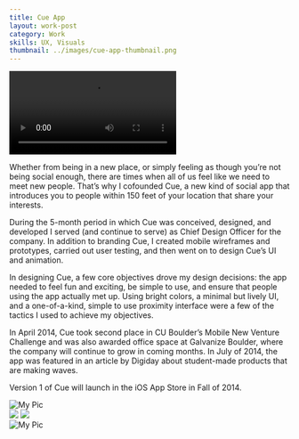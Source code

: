 ```yaml
---
title: Cue App
layout: work-post
category: Work
skills: UX, Visuals
thumbnail: ../images/cue-app-thumbnail.png
---
```

<div>
	<video class="cue-demo-video" autoplay loop>
		<source src="http://localhost:4000/images/demo.mp4" type="video/mp4">
		<source src="http://localhost:4000/images/demo.webm" type="video/webm">
		Sorry, your browser does not support HTML5 video in WebM or MP4 with H.264.
	</video>
</div>

Whether from being in a new place, or simply feeling as though you’re not being social enough, there are times when all of us feel like we need to meet new people. That’s why I cofounded Cue, a new kind of social app that introduces you to people within 150 feet of your location that share your interests.

During the 5-month period in which Cue was conceived, designed, and developed I served (and continue to serve) as Chief Design Officer for the company. In addition to branding Cue, I created mobile wireframes and prototypes, carried out user testing, and then went on to design Cue’s UI and animation.

In designing Cue, a few core objectives drove my design decisions: the app needed to feel fun and exciting, be simple to use, and ensure that people using the app actually met up. Using bright colors, a minimal but lively UI, and a one-of-a-kind, simple to use proximity interface were a few of the tactics I used to achieve my objectives.

In April 2014, Cue took second place in CU Boulder’s Mobile New Venture Challenge and was also awarded office space at Galvanize Boulder, where the company will continue to grow in coming months. In July of 2014, the app was featured in an article by Digiday about student-made products that are making waves.

Version 1 of Cue will launch in the iOS App Store in Fall of 2014.

<div><img class="project-image" alt="My Pic" src="http://localhost:4000/images/cue-mobile-comps.png"></div>

<div class="project-image-small-container">
	<img src="http://localhost:4000/images/cue-colors.png" class="project-image-half-left"></img>
	<img src="http://localhost:4000/images/cue-logo-treatment.png" class="project-image-half-right"></img>
</div>

<div><img class="project-image" alt="My Pic" src="http://localhost:4000/images/cue-logo-guide.png"></div>
